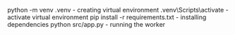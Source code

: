 python -m venv .venv - creating virtual environment
.venv\Scripts\activate - activate virtual environment
pip install -r requirements.txt - installing dependencies
python src/app.py - running the worker

